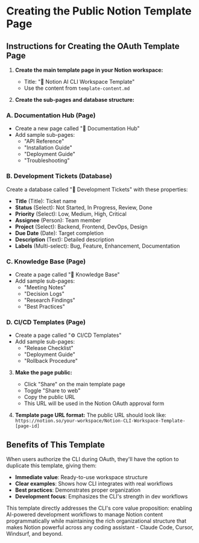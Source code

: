 # Creating the Public Notion Template Page

## Instructions for Creating the OAuth Template Page

1. **Create the main template page in your Notion workspace:**
   - Title: "🚀 Notion AI CLI Workspace Template"
   - Use the content from `template-content.md`

2. **Create the sub-pages and database structure:**

### A. Documentation Hub (Page)
- Create a new page called "📝 Documentation Hub"
- Add sample sub-pages:
  - "API Reference"
  - "Installation Guide" 
  - "Deployment Guide"
  - "Troubleshooting"

### B. Development Tickets (Database)
Create a database called "🎫 Development Tickets" with these properties:
- **Title** (Title): Ticket name
- **Status** (Select): Not Started, In Progress, Review, Done
- **Priority** (Select): Low, Medium, High, Critical
- **Assignee** (Person): Team member
- **Project** (Select): Backend, Frontend, DevOps, Design
- **Due Date** (Date): Target completion
- **Description** (Text): Detailed description
- **Labels** (Multi-select): Bug, Feature, Enhancement, Documentation

### C. Knowledge Base (Page)
- Create a page called "🧠 Knowledge Base"
- Add sample sub-pages:
  - "Meeting Notes"
  - "Decision Logs"
  - "Research Findings"
  - "Best Practices"

### D. CI/CD Templates (Page)  
- Create a page called "⚙️ CI/CD Templates"
- Add sample sub-pages:
  - "Release Checklist"
  - "Deployment Guide"
  - "Rollback Procedure"

3. **Make the page public:**
   - Click "Share" on the main template page
   - Toggle "Share to web" 
   - Copy the public URL
   - This URL will be used in the Notion OAuth approval form

4. **Template page URL format:**
   The public URL should look like:
   `https://notion.so/your-workspace/Notion-CLI-Workspace-Template-[page-id]`

## Benefits of This Template

When users authorize the CLI during OAuth, they'll have the option to duplicate this template, giving them:

- **Immediate value**: Ready-to-use workspace structure
- **Clear examples**: Shows how CLI integrates with real workflows  
- **Best practices**: Demonstrates proper organization
- **Development focus**: Emphasizes the CLI's strength in dev workflows

This template directly addresses the CLI's core value proposition: enabling AI-powered development workflows to manage Notion content programmatically while maintaining the rich organizational structure that makes Notion powerful across any coding assistant - Claude Code, Cursor, Windsurf, and beyond.